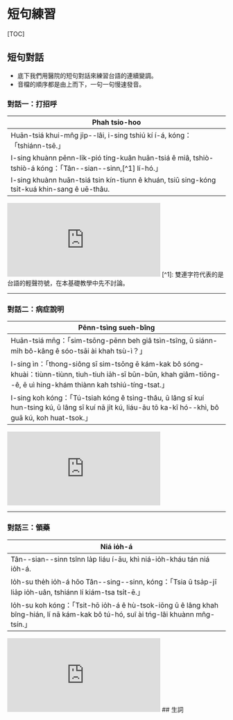 # 短句練習
[TOC]
## 短句對話
* 底下我們用醫院的短句對話來練習台語的連續變調。
* 音檔的順序都是由上而下，一句一句慢速發音。 
### 對話一：打招呼
|Phah tsio-hoo|
|-|
|Huān-tsiá khui-mn̂g ji̍p--lâi, i-sing tshiú kí í-á, kóng：「tshiánn-tsē.」|
|I-sing khuànn pēnn-li̍k-pió tíng-kuân huān-tsiá ê miâ, tshiò-tshiò-á kóng：「Tân--sian--sinn,[^1] lí-hó.」|
|I-sing khuànn huān-tsiá tsin kín-tiunn ê khuán, tsiū sing-kóng tsi̍t-kuá khin-sang ê uē-thâu.|

<iframe width="70%" height="170" src="https://clyp.it/z0zqpjav/widget" frameborder="0"></iframe>
[^1]: 雙連字符代表的是台語的輕聲符號，在本基礎教學中先不討論。 



---
### 對話二：病症說明

|Pēnn-tsìng sueh-bîng|
|-|
|Huān-tsiá mn̄g：「sim-tsōng-pēnn beh giâ tsìn-tsîng, ū siánn-mi̍h bô-kâng ê sóo-tsāi ài khah tsù-ì？」|
|I-sing ìn：「thong-siông sī sim-tsōng ē kám-kak bô sóng-khuài：tiùnn-tiùnn, tiuh-tiuh ia̍h-sī būn-būn, khah giâm-tiōng--ê, ē uì hing-khám thiànn kah tshiú-tíng-tsat.」|
|I-sing koh kóng：「Tú-tsiah kóng ê tsìng-thâu, ū lâng sī kuí hun-tsing kú, ū lâng sī kuí nā ji̍t kú, liáu-āu tō ka-kī hó--khì, bô guā kú, koh huat-tsok.」|

<iframe width="70%" height="170" src="https://clyp.it/votnyvy0/widget" frameborder="0"></iframe>



---
### 對話三：領藥

|Niá io̍h-á|
|-|
|Tân--sian--sinn tsînn la̍p liáu í-āu, khì niá-io̍h-kháu tán niá io̍h-á.|
|Io̍h-su the̍h io̍h-á hōo Tân--sing--sinn, kóng：「Tsia ū tsa̍p-jī lia̍p io̍h-uân, tshiánn lí kiám-tsa tsi̍t-ē.」|
|Io̍h-su koh kóng：「Tsit-hō io̍h-á ê hù-tsok-iōng ū ê lâng khah bîng-hián, lí nā kám-kak bô tú-hó, suî ài tńg-lâi khuànn mn̂g-tsín.」|

<iframe width="70%" height="170" src="https://clyp.it/4djsmssa/widget" frameborder="0"></iframe>
## 生詞